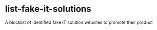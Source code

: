 # list-fake-it-solutions
A blocklist of identified fake IT solution websites to promote their product
